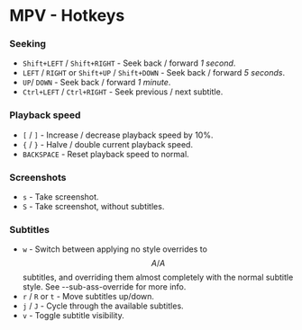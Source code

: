 # MPV - Hotkeys

### Seeking

* `Shift+LEFT` / `Shift+RIGHT` - Seek back / forward *1 second*.
* `LEFT` / `RIGHT` or `Shift+UP` / `Shift+DOWN` - Seek back / forward *5 seconds*. 
* `UP`/ `DOWN` - Seek back / forward *1 minute*.
* `Ctrl+LEFT` / `Ctrl+RIGHT` - Seek previous / next subtitle.

### Playback speed

* `[` / `]` - Increase / decrease playback speed by 10%.
* `{` / `}` - Halve / double current playback speed.
* `BACKSPACE` - Reset playback speed to normal.

### Screenshots

* `s` - Take screenshot.
* `S` - Take screenshot, without subtitles.

### Subtitles

* `w` - Switch between applying no style overrides to $$A/A$$ subtitles, and overriding them almost completely with the normal subtitle style. See --sub-ass-override for more info.
* `r` / `R` or `t` - Move subtitles up/down.
* `j` / `J` - Cycle through the available subtitles.
* `v` - Toggle subtitle visibility.
